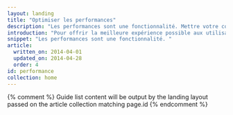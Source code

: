 ```yaml
---
layout: landing
title: "Optimiser les performances"
description: "Les performances sont une fonctionnalité. Mettre votre contenu à la disposition des utilisateurs le plus rapidement possible. Une fois que les utilisateurs ont accédé à votre application, rendre les interactions et l'affichage de la page le plus fluide possible."
introduction: "Pour offrir la meilleure expérience possible aux utilisateurs, nous devons mettre le contenu à leur disposition le plus rapidement possible (&lt;1 seconde), et nous assurer que notre code est toujours capable de réagir à une action de l'utilisateur en quelques millisecondes (&lt;16 millisecondes)."
snippet: "Les performances sont une fonctionnalité. "
article:
  written_on: 2014-04-01
  updated_on: 2014-04-28
  order: 4
id: performance
collection: home
---
```


{% comment %}
Guide list content will be output by the landing layout passed on the article collection matching page.id
{% endcomment %}


